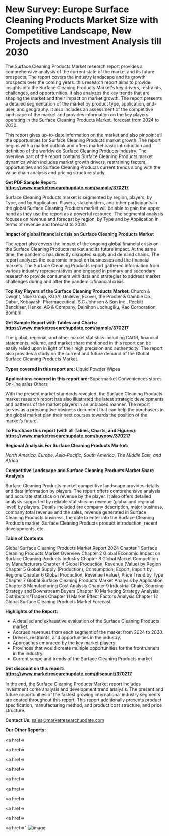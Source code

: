 # New Survey: Europe Surface Cleaning Products Market Size with Competitive Landscape, New Projects and Investment Analysis till 2030

The Surface Cleaning Products Market research report provides a comprehensive analysis of the current state of the market and its future prospects. The report covers the industry landscape and its growth prospects over the coming years. this research report aims to provide insights into the Surface Cleaning Products Market's key drivers, restraints, challenges, and opportunities. It also analyzes the key trends that are shaping the market and their impact on market growth. The report presents a detailed segmentation of the market by product type, application, end-user, and geography. It also includes an assessment of the competitive landscape of the market and provides information on the key players operating in the Surface Cleaning Products Market. forecast from 2024 to 2030.

This report gives up-to-date information on the market and also pinpoint all the opportunities for Surface Cleaning Products market growth. The report begins with a market outlook and offers market basic introduction and definition of the worldwide Surface Cleaning Products industry. The overview part of the report contains Surface Cleaning Products market dynamics which includes market growth drivers, restraining factors, opportunities and Surface Cleaning Products current trends along with the value chain analysis and pricing structure study.

<strong><b>Get PDF Sample Report: <a href=https://www.marketresearchupdate.com/sample/370217>https://www.marketresearchupdate.com/sample/370217</a></b></strong>

Surface Cleaning Products market is segmented by region, players, by Type, and by Application. Players, stakeholders, and other participants in the global Surface Cleaning Products market will be able to gain the upper hand as they use the report as a powerful resource. The segmental analysis focuses on revenue and forecast by region, by Type and by Application in terms of revenue and forecast to 2030.

<strong><b>Impact of global financial crisis on Surface Cleaning Products Market</b></strong>

The report also covers the impact of the ongoing global financial crisis on the Surface Cleaning Products market and its future impact. At the same time, the pandemic has directly disrupted supply and demand chains. The report analyzes the economic impact on businesses and the financial markets. The Surface Cleaning Products report gathered information from various industry representatives and engaged in primary and secondary research to provide consumers with data and strategies to address market challenges during and after the pandemic/financial crisis.

<strong><b>Top Key Players of the Surface Cleaning Products Market:
</b></strong>Church & Dwight, Nice Group, KGaA, Unilever, Ecover, the Procter & Gamble Co., Dabur, Kobayashi Pharmaceutical, S.C Johnson & Son Inc., Reckitt Benckiser, Henkel AG & Company, Dainihon Jochugiku, Kao Corporation, Bombril<strong><b>
</b></strong>

<strong><b>Get Sample Report with Tables and Charts: <a href=https://www.marketresearchupdate.com/sample/370217>https://www.marketresearchupdate.com/sample/370217</a></b></strong>

The global, regional, and other market statistics including CAGR, financial statements, volume, and market share mentioned in this report can be easily relied upon in light of their high precision and authenticity. The report also provides a study on the current and future demand of the Global Surface Cleaning Products Market.

<strong><b>Types covered in this report are:
</b></strong>Liquid
Powder
Wipes<strong><b>
</b></strong>

<strong><b>Applications covered in this report are:
</b></strong>Supermarket
Conveniences stores
On-line sales
Others<strong><b>
</b></strong>

With the present market standards revealed, the Surface Cleaning Products market research report has also illustrated the latest strategic developments and patterns of the market players in an unbiased manner. The report serves as a presumptive business document that can help the purchasers in the global market plan their next courses towards the position of the market’s future.

<strong><b>To Purchase this report (with all Tables, Charts, and Figures): <a href=https://www.marketresearchupdate.com/buynow/370217>https://www.marketresearchupdate.com/buynow/370217</a></b></strong>

<strong><b>Regional Analysis For Surface Cleaning Products Market:</b></strong>

<em><i>North America, Europe, Asia-Pacific, South America, The Middle East, and Africa</i></em>

<strong><b>Competitive Landscape and Surface Cleaning Products Market Share Analysis</b></strong>

Surface Cleaning Products market competitive landscape provides details and data information by players. The report offers comprehensive analysis and accurate statistics on revenue by the player. It also offers detailed analysis supported by reliable statistics on revenue (global and regional level) by players. Details included are company description, major business, company total revenue and the sales, revenue generated in Surface Cleaning Products business, the date to enter into the Surface Cleaning Products market, Surface Cleaning Products product introduction, recent developments, etc.

<strong><b>Table of Contents</b></strong>

Global Surface Cleaning Products Market Report 2024
Chapter 1 Surface Cleaning Products Market Overview
Chapter 2 Global Economic Impact on Surface Cleaning Products Industry
Chapter 3 Global Market Competition by Manufacturers
Chapter 4 Global Production, Revenue (Value) by Region
Chapter 5 Global Supply (Production), Consumption, Export, Import by Regions
Chapter 6 Global Production, Revenue (Value), Price Trend by Type
Chapter 7 Global Surface Cleaning Products Market Analysis by Application
Chapter 8 Manufacturing Cost Analysis
Chapter 9 Industrial Chain, Sourcing Strategy and Downstream Buyers
Chapter 10 Marketing Strategy Analysis, Distributors/Traders
Chapter 11 Market Effect Factors Analysis
Chapter 12 Global Surface Cleaning Products Market Forecast

<strong><b>Highlights of the Report:</b></strong>

- A detailed and exhaustive evaluation of the Surface Cleaning Products market.
- Accrued revenues from each segment of the market from 2024 to 2030.
- Drivers, restraints, and opportunities in the industry.
- Approaches embraced by the key market players.
- Provinces that would create multiple opportunities for the frontrunners in the industry.
- Current scope and trends of the Surface Cleaning Products market.

<strong><b>Get discount on this report: <a href=https://www.marketresearchupdate.com/discount/370217>https://www.marketresearchupdate.com/discount/370217</a></b></strong>

In the end, the Surface Cleaning Products Market report includes investment come analysis and development trend analysis. The present and future opportunities of the fastest growing international industry segments are coated throughout this report. This report additionally presents product specification, manufacturing method, and product cost structure, and price structure.

<strong><b>Contact Us:
</b></strong>sales@marketresearchupdate.com

<strong>Our Other Reports:</strong>

<a href=></a>

<a href=></a>

<a href=></a>

<a href=></a>

<a href=></a>

<a href=></a>

<a href=></a>

<a href=></a>

<a href=></a>

<a href=></a>"
![image](https://github.com/Gayatrikarjule/Market-Analysis-360/assets/97346546/19585988-cd65-4ad6-8cb6-a11d5c279d6b)
